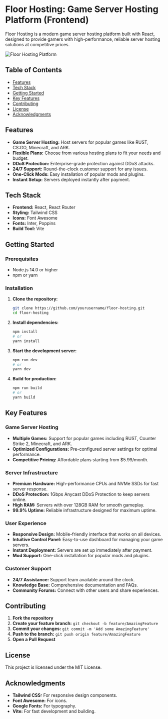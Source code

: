 # Floor Hosting: Game Server Hosting Platform (Frontend)

Floor Hosting is a modern game server hosting platform built with React, designed to provide gamers with high-performance, reliable server hosting solutions at competitive prices.

![Floor Hosting Platform](public/floor-hosting-mockup.png)

## Table of Contents

- [Features](#features)
- [Tech Stack](#tech-stack)
- [Getting Started](#getting-started)
- [Key Features](#key-features)
- [Contributing](#contributing)
- [License](#license)
- [Acknowledgments](#acknowledgments)

## Features

- **Game Server Hosting:** Host servers for popular games like RUST, CS:GO, Minecraft, and ARK.
- **Flexible Plans:** Choose from various hosting plans to fit your needs and budget.
- **DDoS Protection:** Enterprise-grade protection against DDoS attacks.
- **24/7 Support:** Round-the-clock customer support for any issues.
- **One-Click Mods:** Easy installation of popular mods and plugins.
- **Instant Setup:** Servers deployed instantly after payment.

## Tech Stack

- **Frontend:** React, React Router
- **Styling:** Tailwind CSS
- **Icons:** Font Awesome
- **Fonts:** Inter, Poppins
- **Build Tool:** Vite

## Getting Started

### Prerequisites

- Node.js 14.0 or higher
- npm or yarn

### Installation

1. **Clone the repository:**

   ```bash
   git clone https://github.com/yourusername/floor-hosting.git
   cd floor-hosting
   ```

2. **Install dependencies:**

   ```bash
   npm install
   # or
   yarn install
   ```

3. **Start the development server:**

   ```bash
   npm run dev
   # or
   yarn dev
   ```

4. **Build for production:**

   ```bash
   npm run build
   # or
   yarn build
   ```

## Key Features

### Game Server Hosting

- **Multiple Games:** Support for popular games including RUST, Counter Strike 2, Minecraft, and ARK.
- **Optimized Configurations:** Pre-configured server settings for optimal performance.
- **Competitive Pricing:** Affordable plans starting from $5.99/month.

### Server Infrastructure

- **Premium Hardware:** High-performance CPUs and NVMe SSDs for fast server response.
- **DDoS Protection:** 1Gbps Anycast DDoS Protection to keep servers online.
- **High RAM:** Servers with over 128GB RAM for smooth gameplay.
- **99.9% Uptime:** Reliable infrastructure designed for maximum uptime.

### User Experience

- **Responsive Design:** Mobile-friendly interface that works on all devices.
- **Intuitive Control Panel:** Easy-to-use dashboard for managing your game servers.
- **Instant Deployment:** Servers are set up immediately after payment.
- **Mod Support:** One-click installation for popular mods and plugins.

### Customer Support

- **24/7 Assistance:** Support team available around the clock.
- **Knowledge Base:** Comprehensive documentation and FAQs.
- **Community Forums:** Connect with other users and share experiences.

## Contributing

1. **Fork the repository**
2. **Create your feature branch:** `git checkout -b feature/AmazingFeature`
3. **Commit your changes:** `git commit -m 'Add some AmazingFeature'`
4. **Push to the branch:** `git push origin feature/AmazingFeature`
5. **Open a Pull Request**

## License

This project is licensed under the MIT License.

## Acknowledgments

- **Tailwind CSS:** For responsive design components.
- **Font Awesome:** For icons.
- **Google Fonts:** For typography.
- **Vite:** For fast development and building.